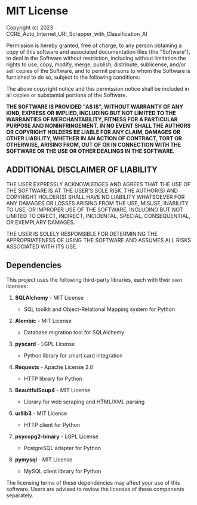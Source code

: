 # MIT License

Copyright (c) 2023 CCRE_Auto_Internet_URI_Scrapper_with_Classification_AI

Permission is hereby granted, free of charge, to any person obtaining a copy
of this software and associated documentation files (the "Software"), to deal
in the Software without restriction, including without limitation the rights
to use, copy, modify, merge, publish, distribute, sublicense, and/or sell
copies of the Software, and to permit persons to whom the Software is
furnished to do so, subject to the following conditions:

The above copyright notice and this permission notice shall be included in all
copies or substantial portions of the Software.

**THE SOFTWARE IS PROVIDED "AS IS", WITHOUT WARRANTY OF ANY KIND, EXPRESS OR
IMPLIED, INCLUDING BUT NOT LIMITED TO THE WARRANTIES OF MERCHANTABILITY,
FITNESS FOR A PARTICULAR PURPOSE AND NONINFRINGEMENT. IN NO EVENT SHALL THE
AUTHORS OR COPYRIGHT HOLDERS BE LIABLE FOR ANY CLAIM, DAMAGES OR OTHER
LIABILITY, WHETHER IN AN ACTION OF CONTRACT, TORT OR OTHERWISE, ARISING FROM,
OUT OF OR IN CONNECTION WITH THE SOFTWARE OR THE USE OR OTHER DEALINGS IN THE
SOFTWARE.**

## ADDITIONAL DISCLAIMER OF LIABILITY

THE USER EXPRESSLY ACKNOWLEDGES AND AGREES THAT THE USE OF THE SOFTWARE IS AT THE USER'S SOLE RISK. THE AUTHOR(S) AND COPYRIGHT HOLDER(S) SHALL HAVE NO LIABILITY WHATSOEVER FOR ANY DAMAGES OR LOSSES ARISING FROM THE USE, MISUSE, INABILITY TO USE, OR IMPROPER USE OF THE SOFTWARE, INCLUDING BUT NOT LIMITED TO DIRECT, INDIRECT, INCIDENTAL, SPECIAL, CONSEQUENTIAL, OR EXEMPLARY DAMAGES.

THE USER IS SOLELY RESPONSIBLE FOR DETERMINING THE APPROPRIATENESS OF USING THE SOFTWARE AND ASSUMES ALL RISKS ASSOCIATED WITH ITS USE.

## Dependencies

This project uses the following third-party libraries, each with their own licenses:

1. **SQLAlchemy** - MIT License
   - SQL toolkit and Object-Relational Mapping system for Python

2. **Alembic** - MIT License
   - Database migration tool for SQLAlchemy

3. **pyscard** - LGPL License
   - Python library for smart card integration

4. **Requests** - Apache License 2.0
   - HTTP library for Python

5. **BeautifulSoup4** - MIT License
   - Library for web scraping and HTML/XML parsing

6. **urllib3** - MIT License
   - HTTP client for Python

7. **psycopg2-binary** - LGPL License
   - PostgreSQL adapter for Python

8. **pymysql** - MIT License
   - MySQL client library for Python

The licensing terms of these dependencies may affect your use of this software. Users are advised to review the licenses of these components separately.
